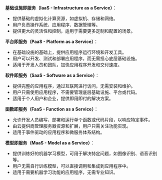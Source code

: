 **基础设施即服务（IaaS - Infrastructure as a Service）**：

- 提供基础的虚拟化计算资源，如虚拟机、存储和网络。
- 用户负责操作系统、应用程序、数据管理等。
- 提供更大的灵活性和控制，适用于需要更多定制和配置的场景。

**平台即服务（PaaS - Platform as a Service）**：

- 在基础设施的基础上，提供应用程序运行环境和开发工具。
- 用户可以开发、测试和部署应用程序，而无需担心底层基础设施。
- 适用于开发人员和团队，加快应用程序开发和交付速度。

**软件即服务（SaaS - Software as a Service）**：

- 提供完整的应用程序，通过互联网进行访问，无需安装和维护。
- 用户只需使用应用程序，不需要管理底层基础设施、平台或代码。
- 适用于个人用户和企业，提供即用即付的解决方案。

**函数即服务（FaaS - Function as a Service）**：

- 允许开发人员编写、部署和运行单个函数或代码片段，以响应特定事件。
- 由云提供商管理服务器资源和扩展，用户只需关注功能实现。
- 适用于事件驱动的应用程序和微服务体系结构。

**模型即服务（MaaS - Model as a Service）**：

- 提供训练好的机器学习模型，可用于解决特定问题，如图像识别、语音识别等。
- 用户无需自行训练模型，可以直接调用和集成到应用程序中。
- 适用于需要机器学习功能的应用程序，无需专业知识。


